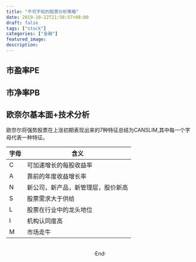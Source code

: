 ```yaml
---
title: "不可不知的股票分析策略"
date: 2019-10-22T21:58:57+08:00
draft: false
tags: ["stock"]
categories: ["金融"]
featured_image: 
description: 
---
```


## 市盈率PE
## 市净率PB
## 欧奈尔基本面+技术分析

欧奈尔将强势股票在上涨初期表现出来的7种特征总结为CANSLIM,其中每一个字母代表一种特征。

| 字母  | 含义 |
| ------------- | ------------- |
| C  | 可加速增长的每股收益率 |
| A  | 靠前的年度收益增长率 |
| N  | 新公司，新产品，新管理层，股价新高 |
| S  | 股票需求大于供给 |
| L  | 股票在行业中的龙头地位 |
| I  | 机构认同度高 |
| M  | 市场走牛 |
<br>

<center>  ·End·  </center>